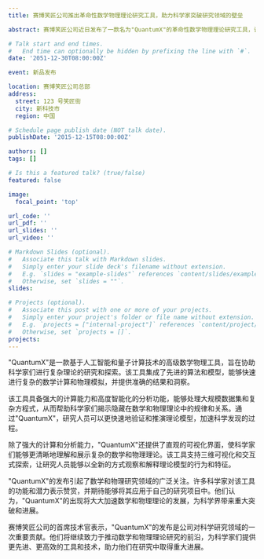 ```yaml
---
title: 赛博笑匠公司推出革命性数学物理理论研究工具，助力科学家突破研究领域的壁垒

abstract: 赛博笑匠公司近日发布了一款名为"QuantumX"的革命性数学物理理论研究工具，该产品以其强大的计算能力和智能化的分析功能，为科学家们突破研究领域的壁垒提供了无与伦比的支持。

# Talk start and end times.
#   End time can optionally be hidden by prefixing the line with `#`.
date: '2051-12-30T08:00:00Z'

event: 新品发布

location: 赛博笑匠公司总部
address:
  street: 123 号笑匠街
  city: 新科技市
  region: 中国

# Schedule page publish date (NOT talk date).
publishDate: '2015-12-15T08:00:00Z'

authors: []
tags: []

# Is this a featured talk? (true/false)
featured: false

image:
  focal_point: 'top'

url_code: ''
url_pdf: ''
url_slides: ''
url_video: ''

# Markdown Slides (optional).
#   Associate this talk with Markdown slides.
#   Simply enter your slide deck's filename without extension.
#   E.g. `slides = "example-slides"` references `content/slides/example-slides.md`.
#   Otherwise, set `slides = ""`.
slides:

# Projects (optional).
#   Associate this post with one or more of your projects.
#   Simply enter your project's folder or file name without extension.
#   E.g. `projects = ["internal-project"]` references `content/project/deep-learning/index.md`.
#   Otherwise, set `projects = []`.
projects:
---
```


"QuantumX"是一款基于人工智能和量子计算技术的高级数学物理工具，旨在协助科学家们进行复杂理论的研究和探索。该工具集成了先进的算法和模型，能够快速进行复杂的数学计算和物理模拟，并提供准确的结果和洞察。

该工具具备强大的计算能力和高度智能化的分析功能，能够处理大规模数据集和复杂方程式，从而帮助科学家们揭示隐藏在数学和物理理论中的规律和关系。通过"QuantumX"，研究人员可以更快速地验证和推演理论模型，加速科学发现的过程。

除了强大的计算和分析能力，"QuantumX"还提供了直观的可视化界面，使科学家们能够更清晰地理解和展示复杂的数学和物理理论。该工具支持三维可视化和交互式探索，让研究人员能够以全新的方式观察和解释理论模型的行为和特征。

"QuantumX"的发布引起了数学和物理研究领域的广泛关注。许多科学家对该工具的功能和潜力表示赞赏，并期待能够将其应用于自己的研究项目中。他们认为，"QuantumX"的出现将大大加速数学和物理理论的发展，为科学界带来重大突破和进展。

赛博笑匠公司的首席技术官表示，"QuantumX"的发布是公司对科学研究领域的一次重要贡献。他们将继续致力于推动数学和物理理论研究的前沿，为科学家们提供更先进、更高效的工具和技术，助力他们在研究中取得重大进展。
